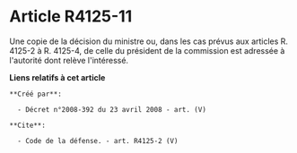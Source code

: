 # Article R4125-11

Une copie de la décision du ministre ou, dans les cas prévus aux articles R. 4125-2 à R. 4125-4, de celle du président de la
commission est adressée à l'autorité dont relève l'intéressé.

**Liens relatifs à cet article**

	**Créé par**:

	  - Décret n°2008-392 du 23 avril 2008 - art. (V)

	**Cite**:

	  - Code de la défense. - art. R4125-2 (V)
